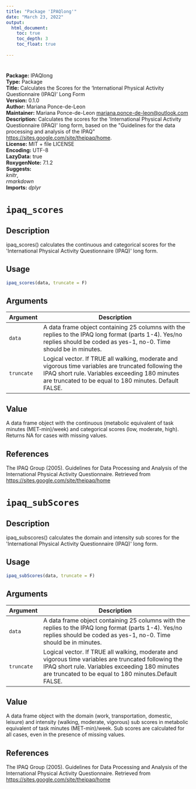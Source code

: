 ```yaml
---
title: "Package 'IPAQlong'"
date: "March 23, 2022"
output: 
  html_document:
    toc: true 
    toc_depth: 3  
    toc_float: true
    
---
```

#

**Package:** IPAQlong  
**Type:** Package  
**Title:** Calculates the Scores for the ‘International Physical Activity   Questionnaire (IPAQ)’ Long Form  
**Version:** 0.1.0  
**Author:** Mariana Ponce-de-Leon  
**Maintainer:** Mariana Ponce-de-Leon <mariana.ponce-de-leon@outlook.com>  
**Description:** Calculates the scores for the 'International Physical Activity Questionnaire (IPAQ)' long form, based on the "Guidelines for the data processing and analysis of the IPAQ" <https://sites.google.com/site/theipaq/home>.   
**License:** MIT + file LICENSE  
**Encoding:** UTF-8  
**LazyData:** true  
**RoxygenNote:** 7.1.2  
**Suggests:**   
    *knitr*,  
    *rmarkdown*  
**Imports:** 
    *dplyr*



# `ipaq_scores`


## Description

ipaq_scores() calculates the continuous and categorical scores for the 'International Physical Activity Questionnaire (IPAQ)'
 long form.


## Usage

```r
ipaq_scores(data, truncate = F)
```


## Arguments

Argument      |Description
------------- |----------------
`data`     |     A data frame object containing 25 columns with the replies to the IPAQ long format (parts 1-4). Yes/no replies should be coded as yes-1, no-0. Time should be in minutes. 
`truncate`     |     Logical vector. If TRUE all walking, moderate and vigorous time variables are truncated following the IPAQ short rule. Variables exceeding 180 minutes are truncated to be equal to 180 minutes. Default FALSE.


## Value

A data frame object with the continuous (metabolic equivalent of task minutes (MET-min)/week) and categorical scores (low, moderate, high). Returns NA for cases with missing values.


## References

The IPAQ Group (2005). Guidelines for Data Processing and Analysis of the International Physical Activity Questionnaire. Retrieved from <https://sites.google.com/site/theipaq/home>


# `ipaq_subScores`


## Description

ipaq_subscores() calculates the domain and intensity sub scores for the 'International Physical Activity Questionnaire (IPAQ)'
 long form.


## Usage

```r
ipaq_subScores(data, truncate = F)
```


## Arguments

Argument      |Description
------------- |----------------
`data`     |     A data frame object containing 25 columns with the replies to the IPAQ long format (parts 1-4). Yes/no replies should be coded as yes-1, no-0. Time should be in minutes.
`truncate`     |     Logical vector. If TRUE all walking, moderate and vigorous time variables are truncated following the IPAQ short rule. Variables exceeding 180 minutes are truncated to be equal to 180 minutes.Default FALSE.


## Value

A data frame object with the domain (work, transportation, domestic, leisure) and intensity (walking, moderate, vigorous) sub scores in metabolic equivalent of task minutes (MET-min)/week. Sub scores are calculated for all cases, even in the presence of missing values.


## References

The IPAQ Group (2005). Guidelines for Data Processing and Analysis of the International Physical Activity Questionnaire. Retrieved from <https://sites.google.com/site/theipaq/home>


